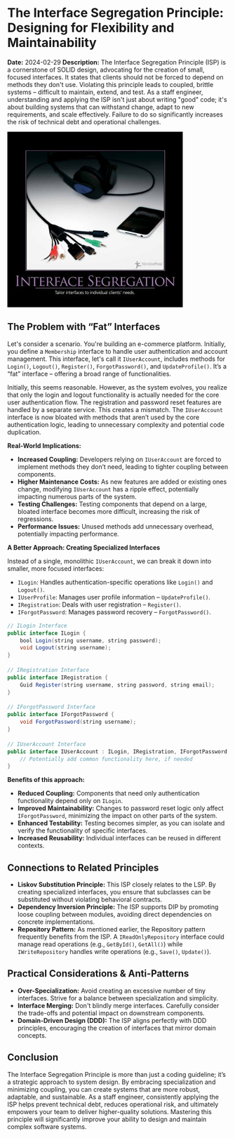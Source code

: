 # The Interface Segregation Principle: Designing for Flexibility and Maintainability

**Date:** 2024-02-29
**Description:** The Interface Segregation Principle (ISP) is a cornerstone of SOLID design, advocating for the creation of small, focused interfaces. It states that clients should not be forced to depend on methods they don't use. Violating this principle leads to coupled, brittle systems – difficult to maintain, extend, and test. As a staff engineer, understanding and applying the ISP isn't just about writing "good" code; it's about building systems that can withstand change, adapt to new requirements, and scale effectively. Failure to do so significantly increases the risk of technical debt and operational challenges.

![InterfaceSegregation](images/interface-segregation-400x400.jpg)

## The Problem with “Fat” Interfaces

Let's consider a scenario. You're building an e-commerce platform. Initially, you define a `Membership` interface to handle user authentication and account management. This interface, let's call it `IUserAccount`, includes methods for `Login()`, `Logout()`, `Register()`, `ForgotPassword()`, and `UpdateProfile()`. It’s a “fat” interface – offering a broad range of functionalities.

Initially, this seems reasonable. However, as the system evolves, you realize that only the login and logout functionality is actually needed for the core user authentication flow. The registration and password reset features are handled by a separate service. This creates a mismatch. The `IUserAccount` interface is now bloated with methods that aren’t used by the core authentication logic, leading to unnecessary complexity and potential code duplication.

**Real-World Implications:**

- **Increased Coupling:** Developers relying on `IUserAccount` are forced to implement methods they don’t need, leading to tighter coupling between components.
- **Higher Maintenance Costs:** As new features are added or existing ones change, modifying `IUserAccount` has a ripple effect, potentially impacting numerous parts of the system.
- **Testing Challenges:** Testing components that depend on a large, bloated interface becomes more difficult, increasing the risk of regressions.
- **Performance Issues:** Unused methods add unnecessary overhead, potentially impacting performance.

**A Better Approach: Creating Specialized Interfaces**

Instead of a single, monolithic `IUserAccount`, we can break it down into smaller, more focused interfaces:

- `ILogin`: Handles authentication-specific operations like `Login()` and `Logout()`.
- `IUserProfile`: Manages user profile information – `UpdateProfile()`.
- `IRegistration`: Deals with user registration – `Register()`.
- `IForgotPassword`: Manages password recovery – `ForgotPassword()`.

```java
// ILogin Interface
public interface ILogin {
    bool Login(string username, string password);
    void Logout(string username);
}

// IRegistration Interface
public interface IRegistration {
    Guid Register(string username, string password, string email);
}

// IForgotPassword Interface
public interface IForgotPassword {
    void ForgotPassword(string username);
}

// IUserAccount Interface
public interface IUserAccount : ILogin, IRegistration, IForgotPassword {
    // Potentially add common functionality here, if needed
}
```

**Benefits of this approach:**

- **Reduced Coupling:** Components that need only authentication functionality depend only on `ILogin`.
- **Improved Maintainability:** Changes to password reset logic only affect `IForgotPassword`, minimizing the impact on other parts of the system.
- **Enhanced Testability:** Testing becomes simpler, as you can isolate and verify the functionality of specific interfaces.
- **Increased Reusability:** Individual interfaces can be reused in different contexts.

## Connections to Related Principles

- **Liskov Substitution Principle:** This ISP closely relates to the LSP. By creating specialized interfaces, you ensure that subclasses can be substituted without violating behavioral contracts.
- **Dependency Inversion Principle:** The ISP supports DIP by promoting loose coupling between modules, avoiding direct dependencies on concrete implementations.
- **Repository Pattern:** As mentioned earlier, the Repository pattern frequently benefits from the ISP. A `IReadOnlyRepository` interface could manage read operations (e.g., `GetById()`, `GetAll()`) while `IWriteRepository` handles write operations (e.g., `Save()`, `Update()`).

## Practical Considerations & Anti-Patterns

- **Over-Specialization:** Avoid creating an excessive number of tiny interfaces. Strive for a balance between specialization and simplicity.
- **Interface Merging:** Don't blindly merge interfaces. Carefully consider the trade-offs and potential impact on downstream components.
- **Domain-Driven Design (DDD):** The ISP aligns perfectly with DDD principles, encouraging the creation of interfaces that mirror domain concepts.

## Conclusion

The Interface Segregation Principle is more than just a coding guideline; it’s a strategic approach to system design. By embracing specialization and minimizing coupling, you can create systems that are more robust, adaptable, and sustainable. As a staff engineer, consistently applying the ISP helps prevent technical debt, reduces operational risk, and ultimately empowers your team to deliver higher-quality solutions. Mastering this principle will significantly improve your ability to design and maintain complex software systems.

```

```
